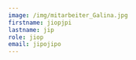 ```yaml
---
image: /img/mitarbeiter_Galina.jpg
firstname: jiopjpi
lastname: jip
role: jiop
email: jipojipo
---
```



